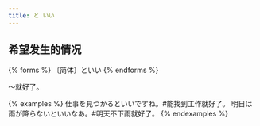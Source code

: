 ```yaml
---
title: と いい
---
```


## 希望发生的情况

{% forms %}
〔简体〕といい
{% endforms %}

～就好了。

{% examples %}
仕事を見つかるといいですね。#能找到工作就好了。
明日は雨が降らないといいなあ。#明天不下雨就好了。
{% endexamples %}

